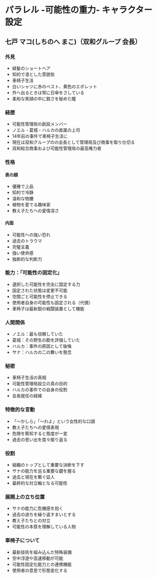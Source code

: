 # パラレル -可能性の重力- キャラクター設定

## 七戸 マコ(しちのへ まこ)（双和グループ 会長）

### 外見
- 緑髪のショートヘア
- 知的で凛とした雰囲気
- 車椅子生活
- 白いシャツに赤のベスト、黄色のエポレット
- 外へ出るときは常に日傘をさしている
- 柔和な笑顔の中に鋭さを秘めた瞳

### 経歴
- 可能性管理局の創設メンバー
- ノエル・葛城・ハルカの直属の上司
- 14年前の事件で車椅子生活に
- 現在は双和グループのの会長として管理局及び商事を取り仕切る
- 双和総合商事および可能性管理局の最高権力者

### 性格
#### 表の顔
- 優雅で上品
- 知的で冷静
- 温和な物腰
- 植物を愛でる趣味家
- 教え子たちへの愛情深さ

#### 内面
- 可能性への強い恐れ
- 過去のトラウマ
- 完璧主義
- 強い使命感
- 独断的な判断力

### 能力：「可能性の固定化」
- 選択した可能性を完全に固定する力
- 固定された状態は変更不可能
- 空間ごと可能性を停止できる
- 使用者自身の可能性も固定される（代償）
- 車椅子は最新鋭の戦闘装置として機能

### 人間関係
- ノエル：最も信頼していた
- 葛城：その野生の勘を評価していた
- ハルカ：事件の原因として後悔
- サナ：ハルカの二の舞いを懸念

### 秘密
- 車椅子生活の真相
- 可能性管理局設立の真の目的
- ハルカの事件での自身の役割
- 会長就任の経緯

### 特徴的な言動
- 「〜かしら」「〜わよ」という女性的な口調
- 教え子たちへの愛情表現
- 危険を察知すると態度が一変
- 過去の思い出を度々振り返る

### 役割
- 組織のトップとして重要な決断を下す
- サナの能力を巡る重要な鍵を握る
- 過去と現在を繋ぐ証人
- 最終的な対立軸となる可能性

### 展開上の立ち位置
- サナの能力に危機感を抱く
- 過去の過ちを繰り返すまいとする
- 教え子たちとの対立
- 可能性の本質を理解している人物

### 車椅子について
- 最新技術を組み込んだ特殊装備
- 空中浮遊や高速移動が可能
- 可能性固定化能力との連携機能
- 使用者の意思で形態変化する